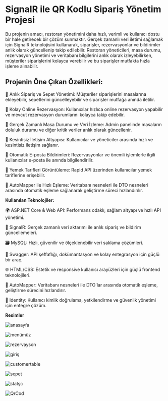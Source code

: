 

# SignalR ile QR Kodlu Sipariş Yönetim Projesi

Bu projenin amacı, restoran yönetimini daha hızlı, verimli ve kullanıcı dostu bir hale getirecek bir çözüm sunmaktır. Gerçek zamanlı veri iletimi sağlamak için SignalR teknolojisini kullanarak, siparişler, rezervasyonlar ve bildirimler anlık olarak güncellenip takip edilebilir. Restoran yöneticileri, masa durumu, rezervasyon yönetimi ve veritabanı bilgilerini anlık olarak izleyebilirken, müşteriler siparişlerini kolayca verebilir ve bu siparişler mutfakta hızla işleme alınabilir.


## Projenin Öne Çıkan Özellikleri:

🚀 Anlık Sipariş ve Sepet Yönetimi: Müşteriler siparişlerini masalarına ekleyebilir, sepetlerini güncelleyebilir ve siparişler mutfağa anında iletilir.

🚀 Kolay Online Rezervasyon: Kullanıcılar hızlıca online rezervasyon yapabilir ve mevcut rezervasyon durumlarını kolayca takip edebilir.

🚀 Gerçek Zamanlı Masa Durumu ve Veri İzleme: Admin panelinde masaların doluluk durumu ve diğer kritik veriler anlık olarak güncellenir.

🚀 Kesintisiz İletişim Altyapısı: Kullanıcılar ve yöneticiler arasında hızlı ve kesintisiz iletişim sağlanır.

🚀 Otomatik E-posta Bildirimleri: Rezervasyonlar ve önemli işlemlerle ilgili kullanıcılar e-posta ile anında bilgilendirilir.

🚀 Yemek Tarifleri Görüntüleme: Rapid API üzerinden kullanıcılar yemek tariflerine erişebilir.

🚀 AutoMapper ile Hızlı Eşleme: Veritabanı nesneleri ile DTO nesneleri arasında otomatik eşleme sağlanarak geliştirme süreci hızlandırılır.



**Kullanılan Teknolojiler:**

🌍 ASP.NET Core & Web API: Performans odaklı, sağlam altyapı ve hızlı API yönetimi.

🔗 SignalR: Gerçek zamanlı veri aktarımı ile anlık sipariş ve bildirim güncellemeleri.

🗃️ MySQL: Hızlı, güvenilir ve ölçeklenebilir veri saklama çözümleri.

📜 Swagger: API şeffaflığı, dokümantasyon ve kolay entegrasyon için güçlü bir araç.

🌐 HTML/CSS: Estetik ve responsive kullanıcı arayüzleri için güçlü frontend teknolojileri.

🔄 AutoMapper: Veritabanı nesneleri ile DTO'lar arasında otomatik eşleme, geliştirme sürecini hızlandırır.

🔐 Identity: Kullanıcı kimlik doğrulama, yetkilendirme ve güvenlik yönetimi için entegre çözüm.


**Resimler**


![anasayfa](https://github.com/user-attachments/assets/b158a9ef-112c-42a5-9a94-af3b15266e8c)






![menümüz](https://github.com/user-attachments/assets/9ed9a5f8-7a10-41eb-955c-0c553ea2da45)






![rezervayson](https://github.com/user-attachments/assets/1b6506b5-e8eb-40a9-8b44-fbb448d12419)






![giriş](https://github.com/user-attachments/assets/410e3df3-234b-4d16-92c8-e0f0c25778f9)







![customertable](https://github.com/user-attachments/assets/7a2c1f4f-560d-4fdb-a1d3-de243a3d3816)








![sepet](https://github.com/user-attachments/assets/7089bd9c-8688-4c68-8502-99829f29f102)







![statşc](https://github.com/user-attachments/assets/60ebdc14-6607-4ae3-94c9-4e856c9a1427)








![QrCod](https://github.com/user-attachments/assets/77043789-45b1-4d94-b7fc-d903fee412d7)









